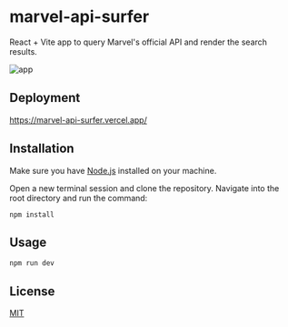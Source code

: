 # marvel-api-surfer
React + Vite app to query Marvel's official API and render the search results.

![app](https://github.com/wizardofcmd/marvel-api-surfer/assets/70809221/14c113f9-39d9-426b-b2f6-b128819ab581)

## Deployment
https://marvel-api-surfer.vercel.app/

## Installation
Make sure you have [Node.js](https://nodejs.org/en/download) installed on your machine.

Open a new terminal session and clone the repository. Navigate into the root directory and run the command:

```
npm install
```

## Usage
```
npm run dev
```

## License
[MIT](https://choosealicense.com/licenses/mit/)
